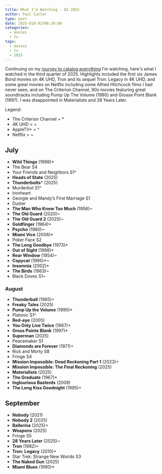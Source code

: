 ```yaml
---
title: What I'm Watching - Q3 2025
author: Paul Cutler
type: post
date: 2025-010-01T06:30:00
categories:
  - movies
  - tv
tags:
  - movies
  - tv
  - 2025
---
```


Continuing on my [journey to catalog everything](https://www.paulcutler.org/posts/2025/04/what-im-watching-q1-2025/) I'm watching, here's what I watched in the third quarter of 2025. Highlights included the first six James Bond movies on 4K UHD, Tron and its sequel Tron: Legacy in 4K UHD, and some great movies on Netflix including some Alfred Hitchcock films I had never seen, and on The Criterion Channel, 90s movies featuring great soundtracks including Pump Up The Volume (1990) and Grosse Point Blank (1997).  I was disappointed in Materialists and 28 Years Later.

Legend:
* The Criterion Channel = *
* 4K UHD = +
* AppleTV+ = ^
* Netflix = ~

## July
* **Wild Things** (1998)*
* The Bear S4
* Your Friends and Neighbors S1^
* **Heads of State** (2025)
* **Thunderbolts*** (2025)
* Murderbot S1^
* Ironheart
* Georgie and Mandy’s First Marriage S1
* Duster
* **The Man Who Knew Too Much** (1956)~
* **The Old Guard** (2020)~
* **The Old Guard  2** (2025)~
* **Goldfinger** (1964)+
* **Psycho** (1960)~
* **Miami Vice** (2006)*
* Poker Face S2
* **The Long Goodbye** (1973)*
* **Out of Sight** (1998)*
* **Rear Window** (1954)~
* **Copycat** (1995)*~
* **Insomnia** (2002)*
* **The Birds** (1963)~
* Black Doves S1~

### August
* **Thunderball** (1965)+
* **Freaky Tales** (2025)
* **Pump Up the Volume** (1990)*
* Platonic S1^
* **Red-eye** (2005)
* **You Only Live Twice** (1967)+
* **Gross Pointe Blank** (1997)*
* **Superman** (2025)
* Peacemaker S1
* **Diamonds are Forever** (1971)+
* Rick and Morty S8
* Fringe S4
* **Mission Impossible: Dead Reckoning Part 1** (2023)+
* **Mission Impossible: The Final Reckoning** (2025)
* **Materialists** (2025)
* **The Graduate** (1967)*
* **Inglourious Basterds** (2009)
* **The Long Kiss Goodnight** (1995)+

## September
* **Nobody** (2021)
* **Nobody 2** (2025)
* **Ballerina** (2025)+
* **Weapons** (2025)
* Fringe S5
* **28 Years Later** (2025)~
* **Tron** (1982)+
* **Tron: Legacy** (2010)+
* Star Trek: Strange New Worlds S3
* **The Naked Gun** (2025)
* **Miami Blues** (1990)*
